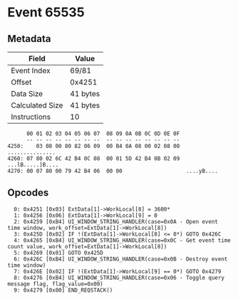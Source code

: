 # Event 65535

## Metadata

| Field           | Value    |
|-----------------|----------|
| Event Index     | 69/81    |
| Offset          | 0x4251   |
| Data Size       | 41 bytes |
| Calculated Size | 41 bytes |
| Instructions    | 10       |

```
      00 01 02 03 04 05 06 07  08 09 0A 0B 0C 0D 0E 0F
      -- -- -- -- -- -- -- --  -- -- -- -- -- -- -- --
4250:    03 08 00 80 82 06 09  00 B4 0A 08 00 02 08 00   ...............
4260: 07 80 02 6C 42 B4 0C 08  00 01 5D 42 B4 0B 02 09  ...lB.....]B....
4270: 00 07 80 00 79 42 B4 06  00 00                    ....yB....      
```

## Opcodes

```
  0: 0x4251 [0x03] ExtData[1]->WorkLocal[8] = 3600*
  1: 0x4256 [0x06] ExtData[1]->WorkLocal[9] = 0
  2: 0x4259 [0xB4] UI_WINDOW_STRING_HANDLER(case=0x0A - Open event time window, work_offset=ExtData[1]->WorkLocal[8])
  3: 0x425D [0x02] IF !(ExtData[1]->WorkLocal[8] <= 0*) GOTO 0x426C
  4: 0x4265 [0xB4] UI_WINDOW_STRING_HANDLER(case=0x0C - Get event time count value, work_offset=ExtData[1]->WorkLocal[8])
  5: 0x4269 [0x01] GOTO 0x425D
  6: 0x426C [0xB4] UI_WINDOW_STRING_HANDLER(case=0x0B - Destroy event time window)
  7: 0x426E [0x02] IF !(ExtData[1]->WorkLocal[9] == 0*) GOTO 0x4279
  8: 0x4276 [0xB4] UI_WINDOW_STRING_HANDLER(case=0x06 - Toggle query message flag, flag_value=0x00)
  9: 0x4279 [0x00] END_REQSTACK()
```
